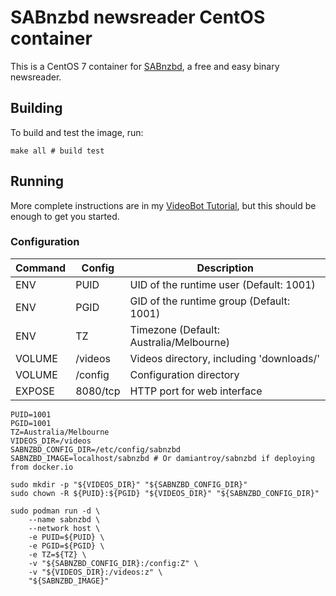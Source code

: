 # SABnzbd newsreader CentOS container

This is a CentOS 7 container for [SABnzbd](https://sabnzbd.org/), a free and easy binary newsreader.


## Building

To build and test the image, run:

```shell script
make all # build test
```

## Running

More complete instructions are in my [VideoBot Tutorial](https://github.com/damiantroy/videobot),
but this should be enough to get you started.

### Configuration

| Command | Config   | Description
| ------- | -------- | -----
| ENV     | PUID     | UID of the runtime user (Default: 1001)
| ENV     | PGID     | GID of the runtime group (Default: 1001)
| ENV     | TZ       | Timezone (Default: Australia/Melbourne)
| VOLUME  | /videos  | Videos directory, including 'downloads/'
| VOLUME  | /config  | Configuration directory
| EXPOSE  | 8080/tcp | HTTP port for web interface


```shell script
PUID=1001
PGID=1001
TZ=Australia/Melbourne
VIDEOS_DIR=/videos
SABNZBD_CONFIG_DIR=/etc/config/sabnzbd
SABNZBD_IMAGE=localhost/sabnzbd # Or damiantroy/sabnzbd if deploying from docker.io

sudo mkdir -p "${VIDEOS_DIR}" "${SABNZBD_CONFIG_DIR}"
sudo chown -R ${PUID}:${PGID} "${VIDEOS_DIR}" "${SABNZBD_CONFIG_DIR}"

sudo podman run -d \
    --name sabnzbd \
    --network host \
    -e PUID=${PUID} \
    -e PGID=${PGID} \
    -e TZ=${TZ} \
    -v "${SABNZBD_CONFIG_DIR}:/config:Z" \
    -v "${VIDEOS_DIR}:/videos:z" \
    "${SABNZBD_IMAGE}"
```
